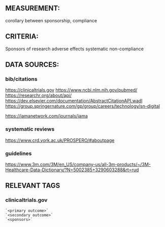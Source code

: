 ## MEASUREMENT:
corollary between sponsorship, compliance

## CRITERIA:
Sponsors of research
adverse effects
systematic non-compliance

## DATA SOURCES:
###	bib/citations
https://clinicaltrials.gov
https://www.ncbi.nlm.nih.gov/pubmed/
https://researchr.org/about/api/
https://dev.elsevier.com/documentation/AbstractCitationAPI.wadl
https://group.springernature.com/gp/group/careers/technology/sn-digital

https://jamanetwork.com/journals/jama

###	systematic reviews
https://www.crd.york.ac.uk/PROSPERO/#aboutpage

###	guidelines
https://www.3m.com/3M/en_US/company-us/all-3m-products/~/3M-Healthcare-Data-Dictionary/?N=5002385+3290603288&rt=rud

## RELEVANT TAGS
### clinicaltrials.gov
	`<primary outcome>`
	`<secondary outcome>`
	`<sponsors>`
